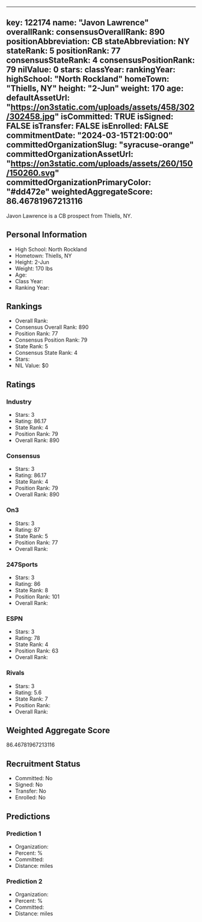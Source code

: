 ---
  key: 122174
  name: "Javon Lawrence"
  overallRank: 
  consensusOverallRank: 890
  positionAbbreviation: CB
  stateAbbreviation: NY
  stateRank: 5
  positionRank: 77
  consensusStateRank: 4
  consensusPositionRank: 79
  nilValue: 0
  stars: 
  classYear: 
  rankingYear: 
  highSchool: "North Rockland"
  homeTown: "Thiells, NY"
  height: "2-Jun"
  weight: 170
  age: 
  defaultAssetUrl: "https://on3static.com/uploads/assets/458/302/302458.jpg"
  isCommitted: TRUE
  isSigned: FALSE
  isTransfer: FALSE
  isEnrolled: FALSE
  commitmentDate: "2024-03-15T21:00:00"
  committedOrganizationSlug: "syracuse-orange"
  committedOrganizationAssetUrl: "https://on3static.com/uploads/assets/260/150/150260.svg"
  committedOrganizationPrimaryColor: "#dd472e"
  weightedAggregateScore: 86.46781967213116
  ---
  
  Javon Lawrence is a CB prospect from Thiells, NY.
  
  ## Personal Information
  - High School: North Rockland
  - Hometown: Thiells, NY
  - Height: 2-Jun
  - Weight: 170 lbs
  - Age: 
  - Class Year: 
  - Ranking Year: 
  
  ## Rankings
  - Overall Rank: 
  - Consensus Overall Rank: 890
  - Position Rank: 77
  - Consensus Position Rank: 79
  - State Rank: 5
  - Consensus State Rank: 4
  - Stars: 
  - NIL Value: $0
  
  ## Ratings
  
  ### Industry
  - Stars: 3
  - Rating: 86.17
  - State Rank: 4
  - Position Rank: 79
  - Overall Rank: 890
  
  ### Consensus
  - Stars: 3
  - Rating: 86.17
  - State Rank: 4
  - Position Rank: 79
  - Overall Rank: 890
  
  ### On3
  - Stars: 3
  - Rating: 87
  - State Rank: 5
  - Position Rank: 77
  - Overall Rank: 
  
  ### 247Sports
  - Stars: 3
  - Rating: 86
  - State Rank: 8
  - Position Rank: 101
  - Overall Rank: 
  
  ### ESPN
  - Stars: 3
  - Rating: 78
  - State Rank: 4
  - Position Rank: 63
  - Overall Rank: 
  
  ### Rivals
  - Stars: 3
  - Rating: 5.6
  - State Rank: 7
  - Position Rank: 
  - Overall Rank: 
  
  ## Weighted Aggregate Score
  86.46781967213116
  
  ## Recruitment Status
  - Committed: No
  - Signed: No
  - Transfer: No
  - Enrolled: No
  
  
  
  ## Predictions
  
  ### Prediction 1
  - Organization: 
  - Percent: %
  - Committed: 
  - Distance:  miles
  
  ### Prediction 2
  - Organization: 
  - Percent: %
  - Committed: 
  - Distance:  miles
  